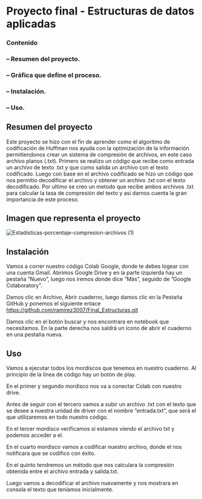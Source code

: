 # Proyecto final - Estructuras de datos aplicadas


### Contenido

### – Resumen del proyecto.
### – Gráfica que define el proceso.
### – Instalación.
### – Uso.



## Resumen del proyecto

Este proyecto se hizo con el fin de aprender como el algoritmo de codificación de Huffman nos ayuda con la optimización de la información permitiendonos crear un sistema de compresión de archivos, en este caso archivo planos (.txt).
Primero se realizo un código que recibe como entrada un archivo de texto .txt y que como salida un archivo con el texto codificado.
Luego con base en el archivo codificado se hizo un código que nos permitio decodificar el archivo y obtener un archivo .txt con el texto decodificado.
Por ultimo se creo un metodo que recibe ambos archivos .txt para calcular la tasa de compresión del texto y asi darnos cuenta la gran importancia de este proceso.


## Imagen que representa el proyecto
![Estadisticas-porcentaje-compresion-archivos (1)](https://github.com/ramirez3007/Final_Estructuras/assets/137138146/277dd340-aa5c-4980-8ff6-051f06a29aa5)


## Instalación 

Vamos a correr nuestro código Colab Google, donde te debes logear con una cuenta Gmail.
Abrimos Google Drive y en la parte izquierda hay un pestaña “Nuevo”, luego nos iremos donde dice “Más”, seguido de ”Google Colaboratory”. 

Damos clic en Archivo, Abrir cuaderno, luego damos clic en la Pestaña GitHub y ponemos el siguiente enlace
https://github.com/ramirez3007/Final_Estructuras.git

Damos clic en el botón buscar y nos encontrara en notebook que necesitamos. En la parte derecha nos saldrá un icono de abrir el cuaderno en una pestaña nueva.


## Uso

Vamos a ejecutar todos los mordiscos que tenemos en nuestro cuaderno. Al principio de la línea de código hay un botón de play. 

En el primer y segundo mordisco nos va a conectar Colab con nuestro drive.

Antes de seguir con el tercero vamos a subir un archivo .txt con el texto que se desee a nuestra unidad de driver con el nombre “entrada.txt”, que será el que utilizaremos en todo nuestro código.

En el tercer mordisco verificamos si estamos viendo el archivo txt y podemos acceder a el.

En el cuarto mordisco vamos a codificar nuestro archivo, donde el nos notificara que se codifico con éxito. 

En el quinto tendremos un método que nos calculara la compresión obtenida entre el archivo entrada y salida.txt.

Luego vamos a decodificar el archivo nuevamente y nos mostrara en consola el texto que teníamos inicialmente.











